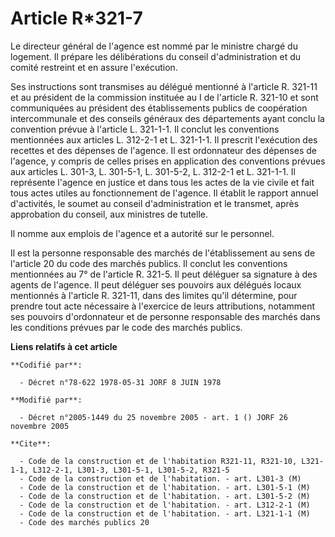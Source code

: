 # Article R*321-7

Le directeur général de l'agence est nommé par le ministre chargé du logement. Il prépare les délibérations du conseil
d'administration et du comité restreint et en assure l'exécution.

Ses instructions sont transmises au délégué mentionné à l'article R. 321-11 et au président de la commission instituée au I
de l'article R. 321-10 et sont communiquées au président des établissements publics de coopération intercommunale et des
conseils généraux des départements ayant conclu la convention prévue à l'article L. 321-1-1. Il conclut les conventions
mentionnées aux articles L. 312-2-1 et L. 321-1-1. Il prescrit l'exécution des recettes et des dépenses de l'agence. Il est
ordonnateur des dépenses de l'agence, y compris de celles prises en application des conventions prévues aux articles L.
301-3, L. 301-5-1, L. 301-5-2, L. 312-2-1 et L. 321-1-1. Il représente l'agence en justice et dans tous les actes de la vie
civile et fait tous actes utiles au fonctionnement de l'agence. Il établit le rapport annuel d'activités, le soumet au
conseil d'administration et le transmet, après approbation du conseil, aux ministres de tutelle.

Il nomme aux emplois de l'agence et a autorité sur le personnel.

Il est la personne responsable des marchés de l'établissement au sens de l'article 20 du code des marchés publics. Il conclut
les conventions mentionnées au 7° de l'article R. 321-5. Il peut déléguer sa signature à des agents de l'agence. Il peut
déléguer ses pouvoirs aux délégués locaux mentionnés à l'article R. 321-11, dans des limites qu'il détermine, pour prendre
tout acte nécessaire à l'exercice de leurs attributions, notamment ses pouvoirs d'ordonnateur et de personne responsable des
marchés dans les conditions prévues par le code des marchés publics.

**Liens relatifs à cet article**

	**Codifié par**:

	  - Décret n°78-622 1978-05-31 JORF 8 JUIN 1978

	**Modifié par**:

	  - Décret n°2005-1449 du 25 novembre 2005 - art. 1 () JORF 26 novembre 2005

	**Cite**:

	  - Code de la construction et de l'habitation R321-11, R321-10, L321-1-1, L312-2-1, L301-3, L301-5-1, L301-5-2, R321-5
	  - Code de la construction et de l'habitation. - art. L301-3 (M)
	  - Code de la construction et de l'habitation. - art. L301-5-1 (M)
	  - Code de la construction et de l'habitation. - art. L301-5-2 (M)
	  - Code de la construction et de l'habitation. - art. L312-2-1 (M)
	  - Code de la construction et de l'habitation. - art. L321-1-1 (M)
	  - Code des marchés publics 20
